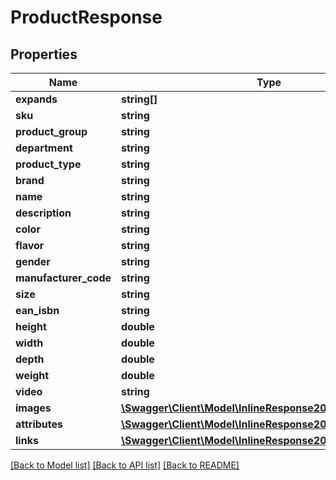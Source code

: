 # ProductResponse

## Properties
Name | Type | Description | Notes
------------ | ------------- | ------------- | -------------
**expands** | **string[]** |  | [optional] 
**sku** | **string** |  | [optional] 
**product_group** | **string** |  | [optional] 
**department** | **string** |  | [optional] 
**product_type** | **string** |  | [optional] 
**brand** | **string** |  | [optional] 
**name** | **string** |  | [optional] 
**description** | **string** |  | [optional] 
**color** | **string** |  | [optional] 
**flavor** | **string** |  | [optional] 
**gender** | **string** |  | [optional] 
**manufacturer_code** | **string** |  | [optional] 
**size** | **string** |  | [optional] 
**ean_isbn** | **string** |  | [optional] 
**height** | **double** |  | [optional] 
**width** | **double** |  | [optional] 
**depth** | **double** |  | [optional] 
**weight** | **double** |  | [optional] 
**video** | **string** |  | [optional] 
**images** | [**\Swagger\Client\Model\InlineResponse200ItemsImages[]**](InlineResponse200ItemsImages.md) |  | [optional] 
**attributes** | [**\Swagger\Client\Model\InlineResponse200ItemsAttributes[]**](InlineResponse200ItemsAttributes.md) |  | [optional] 
**links** | [**\Swagger\Client\Model\InlineResponse200ItemsLinks[]**](InlineResponse200ItemsLinks.md) |  | [optional] 

[[Back to Model list]](../README.md#documentation-for-models) [[Back to API list]](../README.md#documentation-for-api-endpoints) [[Back to README]](../README.md)


